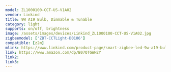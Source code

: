 ```yaml
---
model: ZL1000100-CCT-US-V1A02 
vendor: Linkind
title: 9W A19 Bulb, Dimmable & Tunable
category: light
supports: on/off, brightness
image: /assets/images/devices/Linkind_ZL1000100-CCT-US-V1A02.jpg
zigbeemodel: ['ZBT-CCTLight-D0106']
compatible: [z2m]
mlink: https://www.linkind.com/product-page/smart-zigbee-led-9w-a19-bulb-dimmable-tunable-hub-required-alexa-control
link: https://www.amazon.com/dp/B07QTGWH2Y
link2: 
link3: 
---
```

